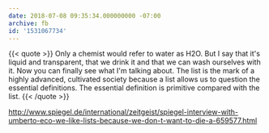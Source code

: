 ```yaml
---
date: 2018-07-08 09:35:34.000000000 -07:00
archive: fb
id: '1531067734'
---
```


{{< quote >}}
Only a chemist would refer to water as H2O. But I say that it's liquid and transparent, that we drink it and that we can wash ourselves with it. Now you can finally see what I'm talking about. The list is the mark of a highly advanced, cultivated society because a list allows us to question the essential definitions. The essential definition is primitive compared with the list.
{{< /quote >}}

http://www.spiegel.de/international/zeitgeist/spiegel-interview-with-umberto-eco-we-like-lists-because-we-don-t-want-to-die-a-659577.html
